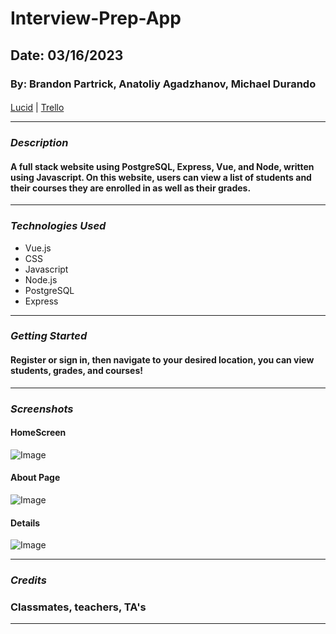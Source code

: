 # Interview-Prep-App

## Date: 03/16/2023

### By: Brandon Partrick, Anatoliy Agadzhanov, Michael Durando

####

[Lucid](https://lucid.app/lucidchart/03f949a4-fea3-4325-aff8-07ca7bad5aea/edit?existing=1&token=1f34232aaedf6d23ebbc525d4735555cdb8d18cdef34a49475303cc3fcf2aed4-eml%3Dmjdurando82%2540yahoo.com%26ts%3D1676997422%26uid%3D179953251&docId=03f949a4-fea3-4325-aff8-07ca7bad5aea&shared=true&invitationId=inv_073ca0de-42cb-43f1-b765-131c171bd166&page=0_0#) | [Trello](https://trello.com/b/2TOlmBWK/interview-prep-app)

---

### **_Description_**

#### A full stack website using PostgreSQL, Express, Vue, and Node, written using Javascript. On this website, users can view a list of students and their courses they are enrolled in as well as their grades.

---

### **_Technologies Used_**

- Vue.js
- CSS
- Javascript
- Node.js
- PostgreSQL
- Express

---

### **_Getting Started_**

#### Register or sign in, then navigate to your desired location, you can view students, grades, and courses!

---

### **_Screenshots_**

#### HomeScreen

![Image]()

#### About Page

![Image]()

#### Details

![Image]()

---

### **_Credits_**

### Classmates, teachers, TA's

---
